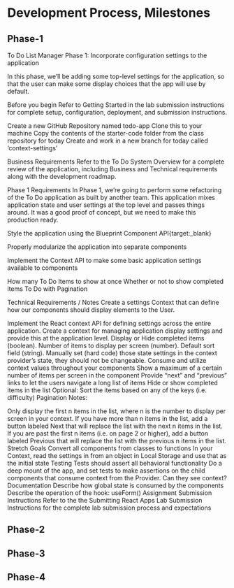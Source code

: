 # Development Process, Milestones

## Phase-1

To Do List Manager Phase 1: Incorporate configuration settings to the application

In this phase, we’ll be adding some top-level settings for the application, so that the user can make some display choices that the app will use by default.

Before you begin
Refer to Getting Started in the lab submission instructions for complete setup, configuration, deployment, and submission instructions.

Create a new GitHub Repository named todo-app
Clone this to your machine
Copy the contents of the starter-code folder from the class repository for today
Create and work in a new branch for today called ‘context-settings’

Business Requirements
Refer to the To Do System Overview for a complete review of the application, including Business and Technical requirements along with the development roadmap.

Phase 1 Requirements
In Phase 1, we’re going to perform some refactoring of the To Do application as built by another team. This application mixes application state and user settings at the top level and passes things around. It was a good proof of concept, but we need to make this production ready.

Style the application using the Blueprint Component API{target:_blank}

Properly modularize the application into separate components

Implement the Context API to make some basic application settings available to components

How many To Do Items to show at once
Whether or not to show completed items
To Do with Pagination

Technical Requirements / Notes
Create a settings Context that can define how our components should display elements to the User.

Implement the React context API for defining settings across the entire application.
Create a context for managing application display settings and provide this at the application level.
Display or Hide completed items (boolean).
Number of items to display per screen (number).
Default sort field (string).
Manually set (hard code) those state settings in the context provider’s state, they should not be changeable.
Consume and utilize context values throughout your components
Show a maximum of a certain number of items per screen in the <List /> component
Provide “next” and “previous” links to let the users navigate a long list of items
Hide or show completed items in the list
Optional: Sort the items based on any of the keys (i.e. difficulty)
Pagination Notes:

Only display the first n items in the list, where n is the number to display per screen in your context.
If you have more than n items in the list, add a button labeled Next that will replace the list with the next n items in the list.
If you are past the first n items (i.e. on page 2 or higher), add a button labeled Previous that will replace the list with the previous n items in the list.
Stretch Goals
Convert all components from classes to functions
In your Context, read the settings in from an object in Local Storage and use that as the initial state
Testing
Tests should assert all behavioral functionality
Do a deep mount of the app, and set tests to make assertions on the child components that consume context from the Provider.
Can they see context?
Documentation
Describe how global state is consumed by the components
Describe the operation of the hook: useForm()
Assignment Submission Instructions
Refer to the the Submitting React Apps Lab Submission Instructions for the complete lab submission process and expectations

## Phase-2

## Phase-3

## Phase-4
